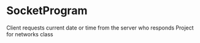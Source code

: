 # SocketProgram
Client requests current date or time from the server who responds 
Project for networks class
